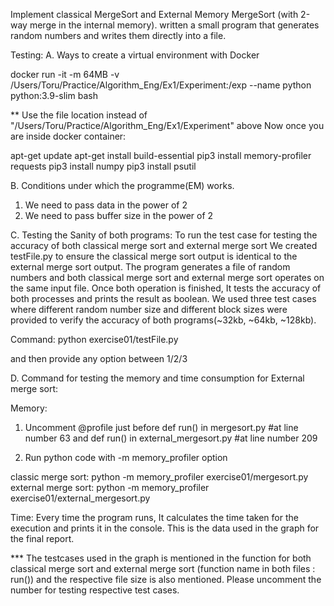Implement classical MergeSort and External Memory MergeSort (with 2-way merge in the internal memory). written a small program that generates random numbers
and writes them directly into a file.

Testing:
A. Ways to create a virtual environment with Docker

docker run -it -m 64MB -v /Users/Toru/Practice/Algorithm_Eng/Ex1/Experiment:/exp --name python python:3.9-slim bash
    
** Use the file location instead of "/Users/Toru/Practice/Algorithm_Eng/Ex1/Experiment" above
Now once you are inside docker container:

apt-get update
apt-get install build-essential
pip3 install memory-profiler requests
pip3 install numpy
pip3 install psutil


B. Conditions under which the programme(EM) works.
1. We need to pass data in the power of 2
2. We need to pass buffer size in the power of 2

C.  Testing the Sanity of both programs:
To run the test case for testing the accuracy of both classical merge sort and external merge sort
We created testFile.py to ensure the classical merge sort output is identical to the external merge sort output. The program generates a file of random numbers and both classical merge sort and external merge sort operates on the same input file. Once both operation is finished, It tests the accuracy of both processes and prints the result as boolean. We used three test cases where different random number size and different block sizes were provided to verify the accuracy of both programs(~32kb, ~64kb, ~128kb).
   
Command:
python exercise01/testFile.py

and then provide any option between 1/2/3


D. Command for testing the memory and time consumption for External merge sort:

Memory:

1. Uncomment @profile 
just before 
def run() in mergesort.py   #at line number 63 
and 
def run() in external_mergesort.py  #at line number 209

2. Run python code with -m memory_profiler option 

classic merge sort: python -m memory_profiler exercise01/mergesort.py
external merge sort: python -m memory_profiler exercise01/external_mergesort.py

Time:
Every time the program runs, It calculates the time taken for the execution and prints it in the console. This is the data used in the graph for the final report.

*** The testcases used in the graph is mentioned in the function for both classical merge sort and external merge sort (function name in both files : run()) and the respective file size is also mentioned. Please uncomment the number for testing respective test cases.
